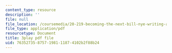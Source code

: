 ```yaml
---
content_type: resource
description: ''
file: null
file_location: /coursemedia/20-219-becoming-the-next-bill-nye-writing-and-hosting-the-educational-show-january-iap-2015/763527358757198111874102b2f88b24_YjZKOZqsOzM.pdf
file_type: application/pdf
resourcetype: Document
title: 3play pdf file
uid: 76352735-8757-1981-1187-4102b2f88b24
---
```

